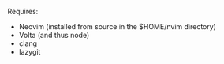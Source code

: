 Requires:
- Neovim (installed from source in the $HOME/nvim directory)
- Volta (and thus node)
- clang
- lazygit
